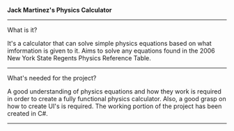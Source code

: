 **Jack Martinez's Physics Calculator**

***

What is it?

It's a calculator that can solve simple physics equations based on what imformation is given to it.
Aims to solve any equations found in the 2006 New York State Regents Physics Reference Table.

***

What's needed for the project?

A good understanding of physics equations and how they work is required in order to create a fully functional physics calculator.
Also, a good grasp on how to create UI's is required. The working portion of the project has been created in C#.

***

